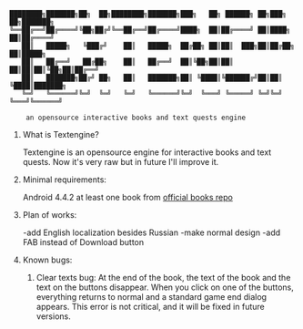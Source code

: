 
	████████╗███████╗██╗  ██╗████████╗███████╗███╗   ██╗ ██████╗ ██╗███╗   ██╗███████╗
	╚══██╔══╝██╔════╝╚██╗██╔╝╚══██╔══╝██╔════╝████╗  ██║██╔════╝ ██║████╗  ██║██╔════╝
	   ██║   █████╗   ╚███╔╝    ██║   █████╗  ██╔██╗ ██║██║  ███╗██║██╔██╗ ██║█████╗  
	   ██║   ██╔══╝   ██╔██╗    ██║   ██╔══╝  ██║╚██╗██║██║   ██║██║██║╚██╗██║██╔══╝  
	   ██║   ███████╗██╔╝ ██╗   ██║   ███████╗██║ ╚████║╚██████╔╝██║██║ ╚████║███████╗
	   ╚═╝   ╚══════╝╚═╝  ╚═╝   ╚═╝   ╚══════╝╚═╝  ╚═══╝ ╚═════╝ ╚═╝╚═╝  ╚═══╝╚══════╝
    
		an opensource interactive books and text quests engine


 1. What is Textengine?
		
	Textengine is an opensource engine for interactive books and text quests.
	Now it's very raw but in future I'll improve it.
		
 2. Minimal requirements:
		
	Android 4.4.2
	at least one book from [official books repo](https://github.com/lesnoilis/textengine-books)

 3. Plan of works:
		
	-add English localization besides Russian
	-make normal design
	-add FAB instead of Download button
	
 4. Known bugs:
	 1. Clear texts bug:
		At the end of the book, the text of the book and the text on the buttons disappear. When you click on one of the buttons, everything returns to normal and a standard game end dialog appears. 
		This error is not critical, and it will be fixed in future versions.
	